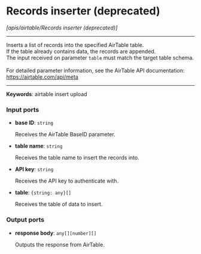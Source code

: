 # Records inserter (deprecated)

_[apis/airtable/Records inserter (deprecated)]_

---

Inserts a list of records into the specified AirTable table.<br>
If the table already contains data, the records are appended.<br>
The input received on parameter `table` must match the target table schema.<br>
<br>
For detailed parameter information, see the AirTable API documentation:<br>
https://airtable.com/api/meta<br>

---

__Keywords__: airtable insert upload

### Input ports

* __base ID__: ` string `

    Receives the AirTable BaseID parameter.<br>


* __table name__: ` string `

    Receives the table name to insert the records into.<br>


* __API key__: ` string `

    Receives the API key to authenticate with.<br>


* __table__: ` {string: any}[] `

    Receives the table of data to insert.<br>

### Output ports

* __response body__: ` any[][number][] `

    Outputs the response from AirTable.<br>

